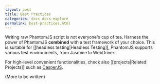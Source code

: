 ```yaml
---
layout: post
title: Best Practices
categories: docs docs-explore
permalink: best-practices.html
---
```


Writing raw PhantomJS script is not everyone's cup of tea. Harness the power of PhantomJS **combined** with a test framework of your choice. This is suitable for [[headless testing|Headless Testing]], PhantomJS supports various test environments, from Jasmine to WebDriver.

For high-level convenient functionalities, check also [[projects|Related Projects]] such as [CasperJS](http://casperjs.org/).

(More to be written)
